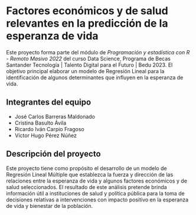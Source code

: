 # Factores económicos y de salud relevantes en la predicción de la esperanza de vida

Este proyecto forma parte del módulo de *Programación y estadística con R - Remoto Masivo 2022* del curso Data Science, Programa de Becas Santander Tecnología | Talento Digital para el Futuro | Bedu 2023. El objetivo principal elaborar un modelo de Regresión Lineal para la identificación de algunos determinantes que influyen en la esperanza de vida.

## Integrantes del equipo
* José Carlos Barreras Maldonado
* Cristina Basulto Ávila
* Ricardo Iván Carpio Fragoso
* Víctor Hugo Pérez Núñez

## Descripción del proyecto 

Este proyecto tiene como propósito el desarrollo de un modelo de Regresión Lineal Múltiple que establezca la fuerza y dirección de las relaciones entre la esperanza de vida y algunos factores económicos y de salud seleccionados. El resultado de este análisis pretende brinda información útil a instituciones de salud y política pública para la toma de decisiones relativas a intervenciones con impacto positivo en la esperanza de vida y bienestar de la población.
